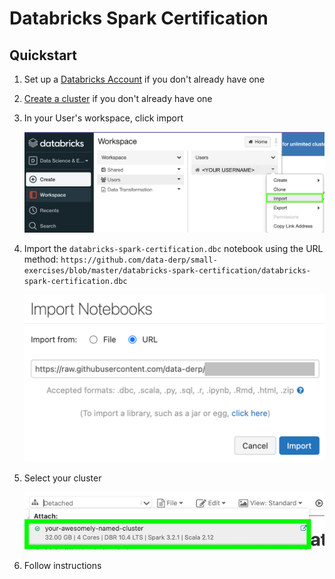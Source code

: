 # Databricks Spark Certification

## Quickstart
1. Set up a [Databricks Account](https://github.com/data-derp/documentation/blob/master/databricks/README.md) if you don't already have one
2. [Create a cluster](https://github.com/data-derp/documentation/blob/master/databricks/setup-cluster.md) if you don't already have one

3. In your User's workspace, click import

   ![databricks-import](https://github.com/data-derp/documentation/blob/master/databricks/assets/databricks-import.png?raw=true)

4. Import the `databricks-spark-certification.dbc` notebook using the URL method: `https://github.com/data-derp/small-exercises/blob/master/databricks-spark-certification/databricks-spark-certification.dbc`

   ![databricks-import-url](https://github.com/data-derp/documentation/blob/master/databricks/assets/databricks-import-url.png?raw=true)

5. Select your cluster

   ![databricks-select-cluster.png](https://github.com/data-derp/documentation/blob/master/databricks/assets/databricks-select-cluster.png?raw=true)

6. Follow instructions
